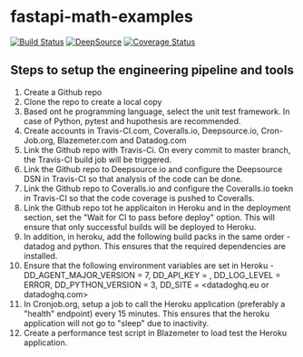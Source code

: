 # fastapi-math-examples

[![Build Status](https://travis-ci.com/coding-excercises/fastapi-math-examples.svg?branch=main)](https://travis-ci.com/coding-excercises/fastapi-math-examples) [![DeepSource](https://deepsource.io/gh/coding-excercises/fastapi-math-examples.svg/?label=active+issues&show_trend=true)](https://deepsource.io/gh/coding-excercises/fastapi-math-examples/?ref=repository-badge) [![Coverage Status](https://coveralls.io/repos/github/coding-excercises/fastapi-math-examples/badge.svg?branch=main)](https://coveralls.io/github/coding-excercises/fastapi-math-examples?branch=main)


## Steps to setup the engineering pipeline and tools

1. Create a Github repo
2. Clone the repo to create a local copy
3. Based ont he programming language, select the unit test framework. In case of Python, pytest and hupothesis are recommended.
4. Create accounts in Travis-CI.com, Coveralls.io, Deepsource.io, Cron-Job.org, Blazemeter.com and Datadog.com
5. Link the Github repo with Travis-Ci. On every commit to master branch, the Travis-CI build job will be triggered.
6. Link the Github repo to Deepsource.io and configure the Deepsource DSN in Travis-CI so that analysis of the code can be done.
7. Link the Github repo to Coveralls.io and configure the Coveralls.io toekn in Travis-CI so that the code coverage is pushed to Coveralls.
8. Link the Github repo tot he applicaiton in Heroku and in the deployment section, set the "Wait for CI to pass before deploy" option. This will ensure that only successful builds will be deployed to Heroku.
9. In addition, in heroku, add the following build packs in the same order - datadog and python. This ensures that the required dependencies are installed.
10. Ensure that the following environment variables are set in Heroku - DD_AGENT_MAJOR_VERSION = 7, DD_API_KEY = <API Key>, DD_LOG_LEVEL = ERROR, DD_PYTHON_VERSION = 3, DD_SITE = <datadoghq.eu or datadoghq.com>
11. In Cronjob.org, setup a job to call the Heroku application (preferably a "health" endpoint) every 15 minutes. This ensures that the heroku application will not go to "sleep" due to inactivity.
12. Create a performance test script in Blazemeter to load test the Heroku application.
